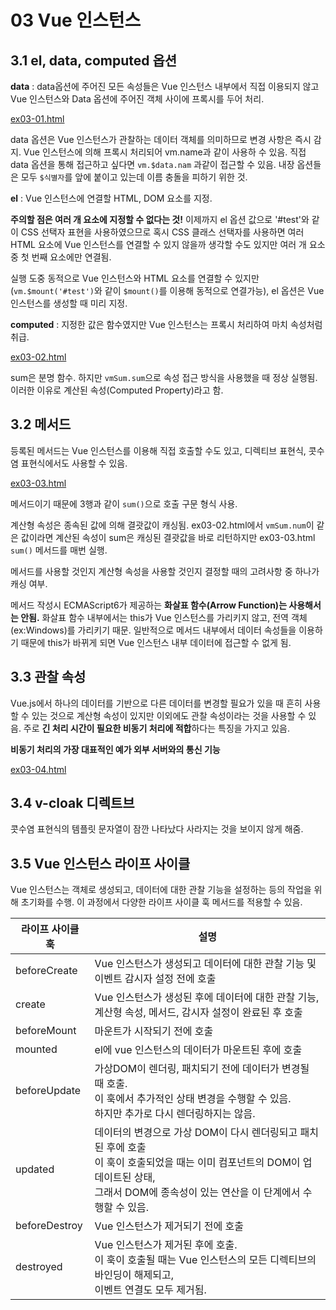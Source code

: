 # 03  Vue 인스턴스

## 3.1 el, data, computed 옵션

**data** : data옵션에 주어진 모든 속성들은 Vue 인스턴스 내부에서 직접 이용되지 않고 Vue 인스턴스와 Data 옵션에 주어진 객체 사이에 프록시를 두어 처리.

[ex03-01.html](https://cho-i.github.io/Vue-Quick-Start/03/ex03-01.html)

data 옵션은 Vue 인스턴스가 관찰하는 데이터 객체를 의미하므로 변경 사항은 즉시 감지. Vue 인스턴스에 의해 프록시 처리되어 vm.name과 같이 사용하 수 있음. 직접 data 옵션을 통해 접근하고 싶다면 `vm.$data.nam` 과같이 접근할 수 있음. 내장 옵션들은 모두 `$식별자`를 앞에 붙이고 있는데 이름 충돌을 피하기 위한 것.

**el** : Vue 인스턴스에 연결할 HTML, DOM 요소를 지정. 

**주의할 점은 여러 개 요소에 지정할 수 없다는 것!** 이제까지 el 옵션 값으로 '#test'와 같이 CSS 선택자 표현을 사용하였으므로 혹시 CSS 클래스 선택자를 사용하면 여러 HTML 요소에 Vue 인스턴스를 연결할 수 있지 않을까 생각할 수도 있지만 여러 개 요소 중 첫 번째 요소에만 연결됨.

실행 도중 동적으로 Vue 인스턴스와 HTML 요소를 연결할 수 있지만(`vm.$mount('#test')`와 같이 `$mount()`를 이용해 동적으로 연결가능), el 옵션은 Vue 인스턴스를 생성할 때 미리 지정.

**computed** : 지정한 값은 함수였지만 Vue 인스턴스는 프록시 처리하여 마치 속성처럼 취급.

[ex03-02.html](https://cho-i.github.io/Vue-Quick-Start/03/ex03-02.html)

sum은 분명 함수. 하지만 `vmSum.sum`으로 속성 접근 방식을 사용했을 때 정상 실행됨. 이러한 이유로 계산된 속성(Computed Property)라고 함.

## 3.2 메서드

등록된 메서드는 Vue 인스턴스를 이용해 직접 호출할 수도 있고, 디렉티브 표현식, 콧수염 표현식에서도 사용할 수 있음.

[ex03-03.html](https://cho-i.github.io/Vue-Quick-Start/03/ex03-03.html)

메서드이기 때문에 3행과 같이 `sum()`으로 호출 구문 형식 사용.

계산형 속성은 종속된 값에 의해 결괏값이 캐싱됨. ex03-02.html에서 `vmSum.num`이 같은 값이라면 계산된 속성이 sum은 캐싱된 결괏값을 바로 리턴하지만 ex03-03.html `sum()` 메서드를 매번 실행. 

메서드를 사용할 것인지 계산형 속성을 사용할 것인지 결정할 때의 고려사항 중 하나가 캐싱 여부.

메서드 작성시 ECMAScript6가 제공하는 **화살표 함수(Arrow Function)는 사용해서는 안됨.** 화살표 함수 내부에서는 this가 Vue 인스턴스를 가리키지 않고, 전역 객체(ex:Windows)를 가리키기 때문. 일반적으로 메서드 내부에서 데이터 속성들을 이용하기 때문에 this가 바뀌게 되면 Vue 인스턴스 내부 데이터에 접근할 수 없게 됨.

## 3.3 관찰 속성

Vue.js에서 하나의 데이터를 기반으로 다른 데이터를 변경할 필요가 있을 때 흔히 사용할 수 있는 것으로 계산형 속성이 있지만 이외에도 관찰 속성이라는 것을 사용할 수 있음. 주로 **긴 처리 시간이 필요한 비동기 처리에 적합**하다는 특징을 가지고 있음.

**비동기 처리의 가장 대표적인 예가 외부 서버와의 통신 기능**

[ex03-04.html](https://cho-i.github.io/Vue-Quick-Start/03/ex03-04.html)

## 3.4 v-cloak 디렉트브

콧수염 표현식의 템플릿 문자열이 잠깐 나타났다 사라지는 것을 보이지 않게 해줌.

## 3.5 Vue 인스턴스 라이프 사이클

Vue 인스턴스는 객체로 생성되고, 데이터에 대한 관찰 기능을 설정하는 등의 작업을 위해 초기화를 수행. 이 과정에서 다양한 라이프 사이클 훅 메서드를 적용할 수 있음.

| 라이프 사이클 훅 | 설명                                                         |
| ---------------- | ------------------------------------------------------------ |
| beforeCreate     | Vue 인스턴스가 생성되고 데이터에 대한 관찰 기능 및 <br />이벤트 감시자 설정 전에 호출 |
| create           | Vue 인스턴스가 생성된 후에 데이터에 대한 관찰 기능, <br />계산형 속성, 메서드, 감시자 설정이 완료된 후 호출 |
| beforeMount      | 마운트가 시작되기 전에 호출                                  |
| mounted          | el에 vue 인스턴스의 데이터가 마운트된 후에 호출              |
| beforeUpdate     | 가상DOM이 렌더링, 패치되기 전에 데이터가 변경될 때 호출.<br />이 훅에서 추가적인 상태 변경을 수행할 수 있음.<br />하지만 추가로 다시 렌더링하지는 않음. |
| updated          | 데이터의 변경으로 가상 DOM이 다시 렌더링되고 패치된 후에 호출<br />이 훅이 호출되었을 때는 이미 컴포넌트의 DOM이 업데이트된 상태, <br />그래서 DOM에 종속성이 있는 연산을 이 단계에서 수행할 수 있음. |
| beforeDestroy    | Vue 인스턴스가 제거되기 전에 호출                            |
| destroyed        | Vue 인스턴스가 제거된 후에 호출.<br />이 훅이 호출될 때는 Vue 인스턴스의 모든 디렉티브의 바인딩이 해제되고,<br />이벤트 연결도 모두 제거됨. |
